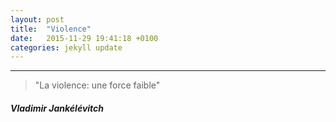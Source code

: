 ```yaml
---
layout: post
title:  "Violence"
date:   2015-11-29 19:41:18 +0100
categories: jekyll update
---
```


<hr class="dotted">
<div class="panel-body">
<blockquote>"La violence: une force faible"</blockquote>
<h5>Vladimir Jankélévitch</h5>
</div>					
